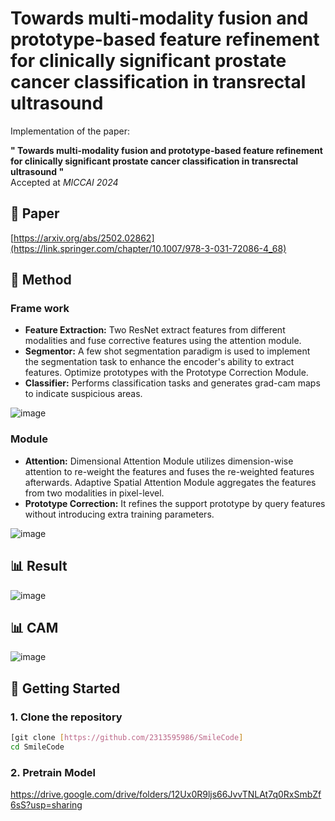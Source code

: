 # Towards multi-modality fusion and prototype-based feature refinement for clinically significant prostate cancer classification in transrectal ultrasound

Implementation of the paper:

**" Towards multi-modality fusion and prototype-based feature refinement for clinically significant prostate cancer classification in transrectal ultrasound "**  
Accepted at *MICCAI 2024*

## 📄 Paper
[https://arxiv.org/abs/2502.02862](https://link.springer.com/chapter/10.1007/978-3-031-72086-4_68)

## 🧠 Method
### Frame work
- **Feature Extraction:** Two ResNet extract features from different modalities and fuse corrective features using the attention module.
- **Segmentor:** A few shot segmentation paradigm is used to implement the segmentation task to enhance the encoder's ability to extract features. Optimize prototypes with the Prototype Correction Module.
- **Classifier:** Performs classification tasks and generates grad-cam maps to indicate suspicious areas.
  
![image](https://github.com/user-attachments/assets/2fc52ec8-c101-406e-a817-b88b3f7dc69a)
### Module
- **Attention:** Dimensional Attention Module utilizes dimension-wise attention to re-weight the features and fuses the re-weighted features afterwards. Adaptive Spatial Attention Module aggregates the features from two modalities in pixel-level.
- **Prototype Correction:** It refines the support prototype by query features without introducing extra training parameters.

![image](https://github.com/user-attachments/assets/fd0e3e2a-4e50-4dd4-afc2-6c68680de256)
## 📊 Result
![image](https://github.com/user-attachments/assets/9662f9d9-e829-4f96-8e2d-c86792f3a3f6)
## 📊 CAM
![image](https://github.com/user-attachments/assets/b60bf7c3-42de-469f-8ad2-24275cad06e5)

## 🚀 Getting Started

### 1. Clone the repository

```bash
[git clone [https://github.com/2313595986/SmileCode]
cd SmileCode
```

### 2. Pretrain Model
https://drive.google.com/drive/folders/12Ux0R9ljs66JvvTNLAt7q0RxSmbZf6sS?usp=sharing




